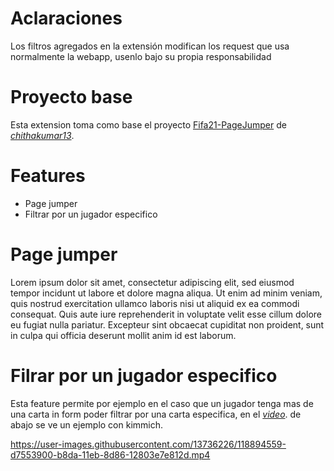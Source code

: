 # Aclaraciones

Los filtros agregados en la extensión modifican los request que usa normalmente la webapp, usenlo bajo su propia responsabilidad

# Proyecto base

Esta extension toma como base el proyecto [Fifa21-PageJumper](https://github.com/chithakumar13/Fifa21-PageJumper3) de *[chithakumar13](https://github.com/chithakumar13)*.

# Features

* Page jumper
* Filtrar por un jugador especifico


# Page jumper

Lorem ipsum dolor sit amet, consectetur adipiscing elit, sed eiusmod tempor incidunt ut labore et dolore magna aliqua. Ut enim ad minim veniam, quis nostrud exercitation ullamco laboris nisi ut aliquid ex ea commodi consequat. Quis aute iure reprehenderit in voluptate velit esse cillum dolore eu fugiat nulla pariatur. Excepteur sint obcaecat cupiditat non proident, sunt in culpa qui officia deserunt mollit anim id est laborum.

# Filrar por un jugador especifico

Esta feature permite por ejemplo en el caso que un jugador tenga mas de una carta in form poder filtrar por una carta especifica, en el *[video](https://www.youtube.com/watch?v=UDXVF4zcIAc)*. de abajo se ve un ejemplo con kimmich.


https://user-images.githubusercontent.com/13736226/118894559-d7553900-b8da-11eb-8d86-12803e7e812d.mp4




